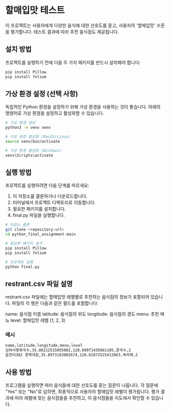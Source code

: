  # 할매입맛 테스트
이 프로젝트는 사용자에게 다양한 음식에 대한 선호도를 묻고, 사용자의 '할매입맛' 수준을 평가합니다. 테스트 결과에 따라 추천 음식점도 제공됩니다.

## 설치 방법
프로젝트를 실행하기 전에 다음 두 가지 패키지를 반드시 설치해야 합니다:

```sh
pip install Pillow
pip install folium
```

## 가상 환경 설정 (선택 사항)
독립적인 Python 환경을 설정하기 위해 가상 환경을 사용하는 것이 좋습니다. 아래의 명령어로 가상 환경을 설정하고 활성화할 수 있습니다.

```sh
# 가상 환경 생성
python3 -m venv venv

# 가상 환경 활성화 (MacOS/Linux)
source venv/bin/activate

# 가상 환경 활성화 (Windows)
venv\Scripts\activate
```

## 실행 방법
프로젝트를 실행하려면 다음 단계를 따르세요:

1. 이 저장소를 클론하거나 다운로드합니다.
2. 터미널에서 프로젝트 디렉토리로 이동합니다.
3. 필요한 패키지를 설치합니다.
4. final.py 파일을 실행합니다.

```sh
# 저장소 클론
git clone <repository-url>
cd python_final_assignment-main

# 필요한 패키지 설치
pip install Pillow
pip install folium

# 프로젝트 실행
python final.py
```

## restrant.csv 파일 설명
restrant.csv 파일에는 할매입맛 레벨별로 추천하는 음식점의 정보가 포함되어 있습니다. 파일의 각 행은 다음과 같은 필드를 포함합니다:

name: 음식점 이름
latitude: 음식점의 위도
longitude: 음식점의 경도
menu: 추천 메뉴
level: 할매입맛 레벨 (1, 2, 3)

### 예시
```sh
name,latitude,longitude,menu,level
김여사봉화국수,35.88212515055082,128.60971435661185,콩국수,2
읍천리382 경북대점,35.8973183002674,128.61072525412663,쑥라떼,2
```

## 사용 방법
프로그램을 실행하면 여러 음식들에 대한 선호도를 묻는 질문이 나옵니다. 각 질문에 "Yes" 또는 "No"로 답하면, 최종적으로 사용자의 할매입맛 레벨이 평가됩니다. 평가 결과에 따라 레벨에 맞는 음식점들을 추천하고, 이 음식점들을 지도에서 확인할 수 있습니다.
